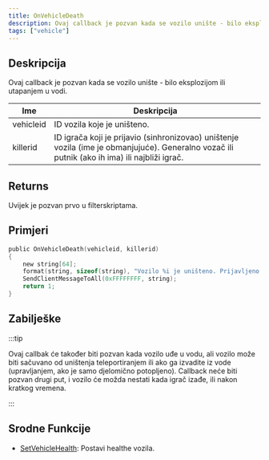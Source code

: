 ```yaml
---
title: OnVehicleDeath
description: Ovaj callback je pozvan kada se vozilo unište - bilo eksplozijom ili utapanjem u vodi.
tags: ["vehicle"]
---
```


## Deskripcija

Ovaj callback je pozvan kada se vozilo unište - bilo eksplozijom ili utapanjem u vodi.

| Ime       | Deskripcija                                                                                                                                   |
| --------- | --------------------------------------------------------------------------------------------------------------------------------------------- |
| vehicleid | ID vozila koje je uništeno.                                                                                                                   |
| killerid  | ID igrača koji je prijavio (sinhronizovao) uništenje vozila (ime je obmanjujuće). Generalno vozač ili putnik (ako ih ima) ili najbliži igrač. |

## Returns

Uvijek je pozvan prvo u filterskriptama.

## Primjeri

```c
public OnVehicleDeath(vehicleid, killerid)
{
    new string[64];
    format(string, sizeof(string), "Vozilo %i je uništeno. Prijavljeno od strane igrača %i.", vehicleid, killerid);
    SendClientMessageToAll(0xFFFFFFFF, string);
    return 1;
}
```

## Zabilješke

:::tip

Ovaj callbak će također biti pozvan kada vozilo uđe u vodu, ali vozilo može biti sačuvano od uništenja teleportiranjem ili ako ga izvadite iz vode (upravljanjem, ako je samo djelomično potopljeno). Callback neće biti pozvan drugi put, i vozilo će možda nestati kada igrač izađe, ili nakon kratkog vremena.

:::

## Srodne Funkcije

- [SetVehicleHealth](../functions/SetVehicleHealth.md): Postavi healthe vozila.
